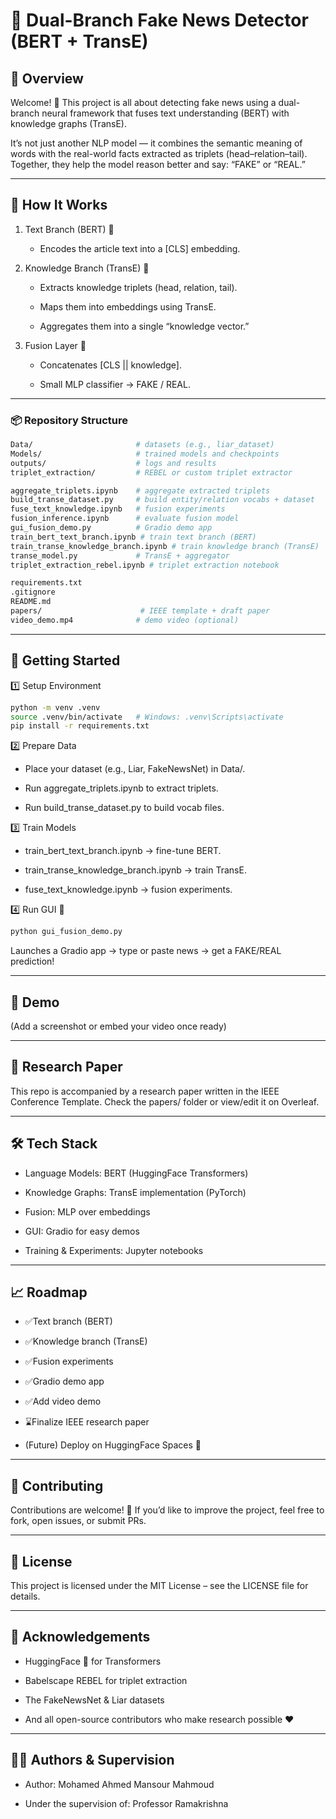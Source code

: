 # 📰 Dual-Branch Fake News Detector (BERT + TransE)
## 🌟 Overview
Welcome! 👋 This project is all about detecting fake news using a dual-branch neural framework that fuses text understanding (BERT) with knowledge graphs (TransE).

It’s not just another NLP model — it combines the semantic meaning of words with the real-world facts extracted as triplets (head–relation–tail).
Together, they help the model reason better and say: “FAKE” or “REAL.”

---

## 🧩 How It Works

1. Text Branch (BERT) 📝

    - Encodes the article text into a [CLS] embedding.

2. Knowledge Branch (TransE) 🧠

    - Extracts knowledge triplets (head, relation, tail).

    - Maps them into embeddings using TransE.

    - Aggregates them into a single “knowledge vector.”

3. Fusion Layer 🔗

    - Concatenates [CLS || knowledge].

    - Small MLP classifier → FAKE / REAL.

---

### 📦 Repository Structure
``` bash
Data/                       # datasets (e.g., liar_dataset)
Models/                     # trained models and checkpoints
outputs/                    # logs and results
triplet_extraction/         # REBEL or custom triplet extractor

aggregate_triplets.ipynb    # aggregate extracted triplets
build_transe_dataset.py     # build entity/relation vocabs + dataset
fuse_text_knowledge.ipynb   # fusion experiments
fusion_inference.ipynb      # evaluate fusion model
gui_fusion_demo.py          # Gradio demo app
train_bert_text_branch.ipynb # train text branch (BERT)
train_transe_knowledge_branch.ipynb # train knowledge branch (TransE)
transe_model.py             # TransE + aggregator
triplet_extraction_rebel.ipynb # triplet extraction notebook

requirements.txt
.gitignore
README.md
papers/                      # IEEE template + draft paper
video_demo.mp4              # demo video (optional)
```

---

## 🚀 Getting Started
1️⃣ Setup Environment
```bash
python -m venv .venv
source .venv/bin/activate   # Windows: .venv\Scripts\activate
pip install -r requirements.txt
```

2️⃣ Prepare Data

- Place your dataset (e.g., Liar, FakeNewsNet) in Data/.

- Run aggregate_triplets.ipynb to extract triplets.

- Run build_transe_dataset.py to build vocab files.

3️⃣ Train Models

- train_bert_text_branch.ipynb → fine-tune BERT.

- train_transe_knowledge_branch.ipynb → train TransE.

- fuse_text_knowledge.ipynb → fusion experiments.

4️⃣ Run GUI 🎨
```bash
python gui_fusion_demo.py
```
Launches a Gradio app → type or paste news → get a FAKE/REAL prediction!

---


## 🎥 Demo

(Add a screenshot or embed your video once ready)

---

## 📑 Research Paper

This repo is accompanied by a research paper written in the IEEE Conference Template.
Check the papers/
 folder or view/edit it on Overleaf.

---

## 🛠️ Tech Stack

- Language Models: BERT (HuggingFace Transformers)

- Knowledge Graphs: TransE implementation (PyTorch)

- Fusion: MLP over embeddings

- GUI: Gradio for easy demos

- Training & Experiments: Jupyter notebooks

---

## 📈 Roadmap

- ✅Text branch (BERT)

- ✅Knowledge branch (TransE)

- ✅Fusion experiments

- ✅Gradio demo app

- ✅Add video demo

- ⌛Finalize IEEE research paper

- (Future) Deploy on HuggingFace Spaces 🚀

---

## 🤝 Contributing

Contributions are welcome! 🎉
If you’d like to improve the project, feel free to fork, open issues, or submit PRs.

---

## 📄 License

This project is licensed under the MIT License – see the LICENSE
 file for details.

---

## 🙌 Acknowledgements

- HuggingFace 🤗 for Transformers

- Babelscape REBEL for triplet extraction

- The FakeNewsNet & Liar datasets

- And all open-source contributors who make research possible ❤️

---

## 👨‍🎓 Authors & Supervision

- Author: Mohamed Ahmed Mansour Mahmoud

- Under the supervision of: Professor Ramakrishna


